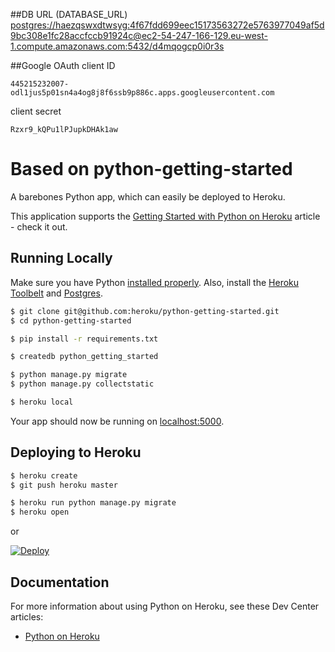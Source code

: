 ##DB URL (DATABASE_URL)
<postgres://haezqswxdtwsyg:4f67fdd699eec15173563272e5763977049af5d9bc308e1fc28accfccb91924c@ec2-54-247-166-129.eu-west-1.compute.amazonaws.com:5432/d4mqogcp0i0r3s>

##Google OAuth
client ID
```
445215232007-odl1jus5p01sn4a4og8j8f6ssb9p886c.apps.googleusercontent.com
```
client secret
```
Rzxr9_kQPu1lPJupkDHAk1aw
```

# Based on python-getting-started

A barebones Python app, which can easily be deployed to Heroku.

This application supports the [Getting Started with Python on Heroku](https://devcenter.heroku.com/articles/getting-started-with-python) article - check it out.

## Running Locally

Make sure you have Python [installed properly](http://install.python-guide.org).  Also, install the [Heroku Toolbelt](https://toolbelt.heroku.com/) and [Postgres](https://devcenter.heroku.com/articles/heroku-postgresql#local-setup).

```sh
$ git clone git@github.com:heroku/python-getting-started.git
$ cd python-getting-started

$ pip install -r requirements.txt

$ createdb python_getting_started

$ python manage.py migrate
$ python manage.py collectstatic

$ heroku local
```

Your app should now be running on [localhost:5000](http://localhost:5000/).

## Deploying to Heroku

```sh
$ heroku create
$ git push heroku master

$ heroku run python manage.py migrate
$ heroku open
```
or

[![Deploy](https://www.herokucdn.com/deploy/button.png)](https://heroku.com/deploy)

## Documentation

For more information about using Python on Heroku, see these Dev Center articles:

- [Python on Heroku](https://devcenter.heroku.com/categories/python)
